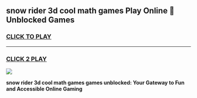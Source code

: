 
## snow rider 3d cool math games Play Online 👋 Unblocked Games
<h3>
<a href="https://news.freeplayer.one?title=snow_rider_3d_cool_math_games&ref=17CMG">CLICK TO PLAY</a></h3>
<hr>

<h3>
<a href="https://news.freeplayer.one?title=snow_rider_3d_cool_math_games&ref=17CMG">CLICK 2 PLAY</a>
  
</h3>

<a href="https://news.freeplayer.one?title=snow_rider_3d_cool_math_games&ref=17CMG/"><img src="https://clearcache.store/games.png"></a>


**snow rider 3d cool math games games unblocked: Your Gateway to Fun and Accessible Online Gaming**
